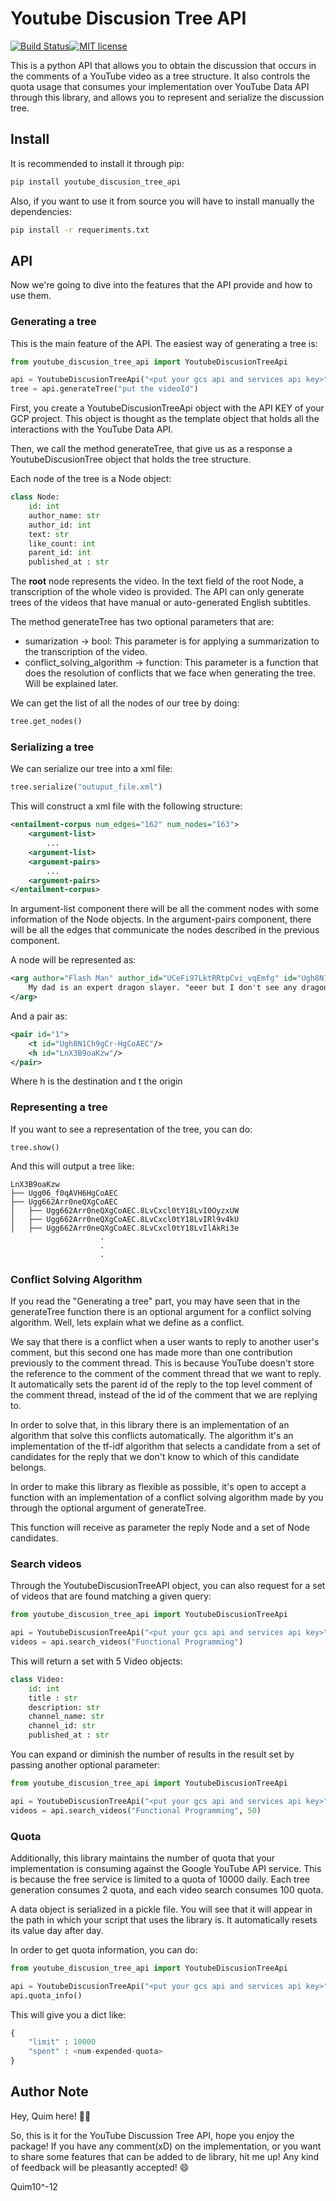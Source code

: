 # Youtube Discusion Tree API 

[![Build Status](https://travis-ci.com/quimpm/youtube_discussion_tree.svg?branch=main)](https://travis-ci.com/quimpm/youtube_discussion_tree)[![MIT license](http://img.shields.io/badge/license-MIT-brightgreen.svg?style=flat)](http://opensource.org/licenses/MIT)

This is a python API that allows you to obtain the discussion 
that occurs in the comments of a YouTube video as a tree structure.
It also controls the quota usage that consumes your implementation over
YouTube Data API through this library, and allows you to represent and 
serialize the discussion tree.

## Install

It is recommended to install it through pip:


```bash
pip install youtube_discusion_tree_api
```

Also, if you want to use it from source you will have to install manually the dependencies:

```bash
pip install -r requeriments.txt
```

## API

Now we're going to dive into the features that the API provide and how to use them.

### Generating a tree

This is the main feature of the API. The easiest way of generating a tree is:

```python
from youtube_discusion_tree_api import YoutubeDiscusionTreeApi

api = YoutubeDiscusionTreeApi("<put your gcs api and services api key>")
tree = api.generateTree("put the videoId")

```

First, you create a YoutubeDiscusionTreeApi object with the API KEY of your GCP project. This object
is thought as the template object that holds all the interactions with the YouTube Data API.

Then, we call the method generateTree, that give us as a response a YoutubeDiscusionTree object that
holds the tree structure.

Each node of the tree is a Node object:

```python
class Node:
    id: int
    author_name: str
    author_id: int
    text: str
    like_count: int
    parent_id: int
    published_at : str

```
The **root** node represents the video. In the text field of the root Node, a transcription of the whole video is provided. 
The API can only generate trees of the videos that have manual or auto-generated English subtitles.

The method generateTree has two optional parameters that are:
* sumarization -> bool: This parameter is for applying a summarization to the transcription of the video.
* conflict_solving_algorithm -> function: This parameter is a function that does the resolution of conflicts that we face when generating the tree. Will be explained later.

We can get the list of all the nodes of our tree by doing:

```python
tree.get_nodes()
```

### Serializing a tree

We can serialize our tree into a xml file:

```python
tree.serialize("outuput_file.xml")
```

This will construct a xml file with the following structure:

```xml
<entailment-corpus num_edges="162" num_nodes="163">
    <argument-list>
        ...
    <argument-list>
    <argument-pairs>
        ...
    <argument-pairs>
</entailment-corpus>

```
In argument-list component there will be all the comment nodes with some information of the Node objects. 
In the argument-pairs component, there will be all the edges that communicate the nodes described in the previous component.

A node will be represented as:

```xml
<arg author="Flash Man" author_id="UCeFi97LktRRtpCvi_vqEmfg" id="Ugh8N1Ch9gCr-HgCoAEC" likeCount="1145">
    My dad is an expert dragon slayer. "eeer but I don't see any dragons around... " You're welcome.
</arg>
```

And a pair as:

```xml
<pair id="1">
    <t id="Ugh8N1Ch9gCr-HgCoAEC"/>
    <h id="LnX3B9oaKzw"/>
</pair>
```
Where h is the destination and t the origin

### Representing a tree

If you want to see a representation of the tree, you can do:

```
tree.show()
```
And this will output a tree like:
```
LnX3B9oaKzw
├── Ugg06_f0qAVH6HgCoAEC
├── Ugg662Arr0neQXgCoAEC
│   ├── Ugg662Arr0neQXgCoAEC.8LvCxcl0tY18LvI0OyzxUW
│   ├── Ugg662Arr0neQXgCoAEC.8LvCxcl0tY18LvIRl9v4kU
│   ├── Ugg662Arr0neQXgCoAEC.8LvCxcl0tY18LvIlAkRi3e
                    .
                    .
                    .
```

### Conflict Solving Algorithm

If you read the "Generating a tree" part, you may have seen that in the generateTree function there is an optional
argument for a conflict solving algorithm. Well, lets explain what we define as a conflict.

We say that there is a conflict when a user wants to reply to another user's comment, but this second one
has made more than one contribution previously to the comment thread. This is because YouTube doesn't store 
the reference to the comment of the comment thread that we want to reply. It automatically sets the parent id
of the reply to the top level comment of the comment thread, instead of the id of the comment that we are replying to. 

In order to solve that, in this library there is an implementation of an algorithm that solve this conflicts automatically.
The algorithm it's an implementation of the tf-idf algorithm that selects a candidate from a set of candidates for the 
reply that we don't know to which of this candidate belongs.

In order to make this library as flexible as possible, it's open to accept a function with an implementation of a 
conflict solving  algorithm made by you through the optional argument of generateTree.

This function will receive as parameter the reply Node and a set of Node candidates.

### Search videos 

Through the YoutubeDiscusionTreeAPI object, you can also request for a set of videos that are found matching a given query:

```python
from youtube_discusion_tree_api import YoutubeDiscusionTreeApi

api = YoutubeDiscusionTreeApi("<put your gcs api and services api key>")
videos = api.search_videos("Functional Programming")

```
This will return a set with 5 Video objects:

```python
class Video:
    id: int
    title : str
    description: str
    channel_name: str
    channel_id: str
    published_at : str
```

You can expand or diminish the number of results in the result set by passing another optional parameter: 

```python
from youtube_discusion_tree_api import YoutubeDiscusionTreeApi

api = YoutubeDiscusionTreeApi("<put your gcs api and services api key>")
videos = api.search_videos("Functional Programming", 50)
```

### Quota

Additionally, this library maintains the number of quota that your implementation is consuming against the 
Google YouTube API service. This is because the free service is limited to a quota of 10000 daily. Each tree
generation consumes 2 quota, and each video search consumes 100  quota.

A data object is serialized in a pickle file. You will see that it will appear in the path in which your script 
that uses the library is. It automatically resets its value day after day.

In order to get quota information, you can do:

```python
from youtube_discusion_tree_api import YoutubeDiscusionTreeApi

api = YoutubeDiscusionTreeApi("<put your gcs api and services api key>")
api.quota_info()
```

This will give you a dict like:

```python
{
    "limit" : 10000
    "spent" : <num-expended-quota>
}
```

## Author Note

Hey, Quim here! :man_technologist:

So, this is it for the YouTube Discussion Tree API, hope you enjoy the package! If you have any comment(xD)
on the implementation, or you want to share some features that can be added to de library, hit me up!
Any kind of feedback will be pleasantly accepted! :smile:

Quim10^-12

